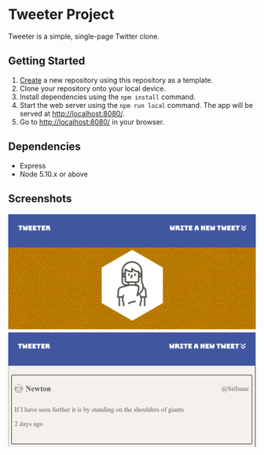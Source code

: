 # Tweeter Project

Tweeter is a simple, single-page Twitter clone.

## Getting Started
1. [Create](https://docs.github.com/en/repositories/creating-and-managing-repositories/creating-a-repository-from-a-template) a new repository using this repository as a template.
2. Clone your repository onto your local device.
3. Install dependencies using the `npm install` command.
3. Start the web server using the `npm run local` command. The app will be served at <http://localhost:8080/>.
4. Go to <http://localhost:8080/> in your browser.

## Dependencies

- Express
- Node 5.10.x or above

## Screenshots
!["Screenshot of tweet image"](https://github.com/Zaynola/tweeter/blob/master/docs/Tweeter%20project2.PNG?raw=true)
!["Screenshot of tweets"](https://github.com/Zaynola/tweeter/blob/master/docs/Tweeter%20project1.PNG?raw=true)

